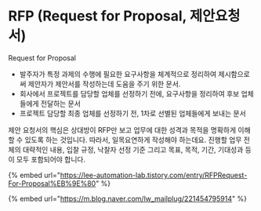 # RFP (Request for Proposal, 제안요청서)

Request for Proposal

* 발주자가 특정 과제의 수행에 필요한 요구사항을 체계적으로 정리하여 제시함으로써 제안자가 제안서를 작성하는데 도움을 주기 위한 문서.
* 회사에서 프로젝트를 담당할 업체를 선정하기 전에, 요구사항을 정리하여 후보 업체들에게 전달하는 문서
* 프로젝트 담당할 최종 업체를 선정하기 전, 1차로 선별된 업체들에게 보내는 문서



제안 요청서의 핵심은 상대방이 RFP만 보고 업무에 대한 성격과 목적을 명확하게 이해할 수 있도록 하는 것입니다. 따라서, 일목요연하게 작성해야 하는데요. 진행할 업무 전체의 대략적인 내용, 입찰 규정, 낙찰자 선정 기준 그리고 목표, 목적, 기간, 기대성과 등이 모두 포함되어야 합니다.



{% embed url="https://lee-automation-lab.tistory.com/entry/RFPRequest-For-Proposal%EB%9E%80" %}

{% embed url="https://m.blog.naver.com/lw_mailplug/221454795914" %}
